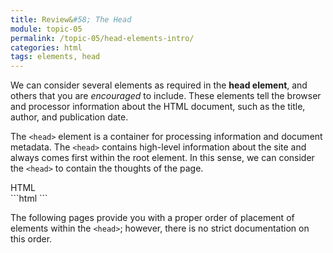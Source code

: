 ```yaml
---
title: Review&#58; The Head
module: topic-05
permalink: /topic-05/head-elements-intro/
categories: html
tags: elements, head
---
```


<div class="divider-heading"></div>

We can consider several elements as required in the **head element**, and others that you are _encouraged_ to include. These elements tell the browser and processor information about the HTML document, such as the title, author, and publication date.

The <code>&lt;head&gt;</code> element is a container for processing information and document metadata. The <code>&lt;head&gt;</code> contains high-level information about the site and always comes first within the root element. In this sense, we can consider the <code>&lt;head&gt;</code> to contain the thoughts of the page.


<div class="code-heading">
  <span class="html">HTML</span>
</div>
```html
<!DOCTYPE html>
<html>
  <head>
    <!-- Metadata and information about your site, not visible to visitors. -->
  </head>

</html>
```


The following pages provide you with a proper order of placement of elements within the `<head>`; however, there is no strict documentation on this order.
